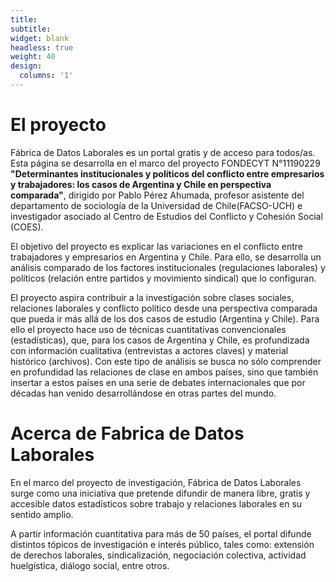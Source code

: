 ```yaml
---
title:
subtitle:
widget: blank
headless: true
weight: 40
design:
  columns: '1'
---
```


# El proyecto

Fábrica de Datos Laborales es un portal gratis y de acceso para todos/as. Esta página se desarrolla en el marco del proyecto FONDECYT N°11190229 **"Determinantes institucionales y políticos del conflicto entre empresarios y trabajadores: los casos de Argentina y Chile en perspectiva comparada"**, dirigido por Pablo Pérez Ahumada, profesor asistente del departamento de sociología de la Universidad de Chile(FACSO-UCH) e investigador asociado al Centro de Estudios del Conflicto y Cohesión Social (COES). 

El objetivo del proyecto es explicar las variaciones en el conflicto entre trabajadores y empresarios en Argentina y Chile. Para ello, se desarrolla un análisis comparado de los factores institucionales (regulaciones laborales) y políticos (relación entre partidos y movimiento sindical) que lo configuran.

El proyecto aspira contribuir a la investigación sobre clases sociales, relaciones laborales y conflicto político desde una perspectiva comparada que pueda ir más allá de los dos casos de estudio (Argentina y Chile). Para ello el proyecto hace uso de técnicas cuantitativas convencionales (estadísticas), que, para los casos de Argentina y Chile, es profundizada con información cualitativa (entrevistas a actores claves) y material histórico (archivos). Con este tipo de análisis se busca no sólo comprender en profundidad las relaciones de clase en ambos países, sino que también insertar a estos países en una serie de debates internacionales que por décadas han venido desarrollándose en otras partes del mundo. 

# Acerca de Fabrica de Datos Laborales

En el marco del proyecto de investigación, Fábrica de Datos Laborales surge como una iniciativa que pretende difundir de manera libre, gratis y accesible datos estadísticos sobre trabajo y relaciones laborales en su sentido amplio.

A partir información cuantitativa para más de 50 países, el portal difunde distintos tópicos de investigación e interés público, tales como: extensión de derechos laborales, sindicalización, negociación colectiva, actividad huelgística, diálogo social, entre otros. 
